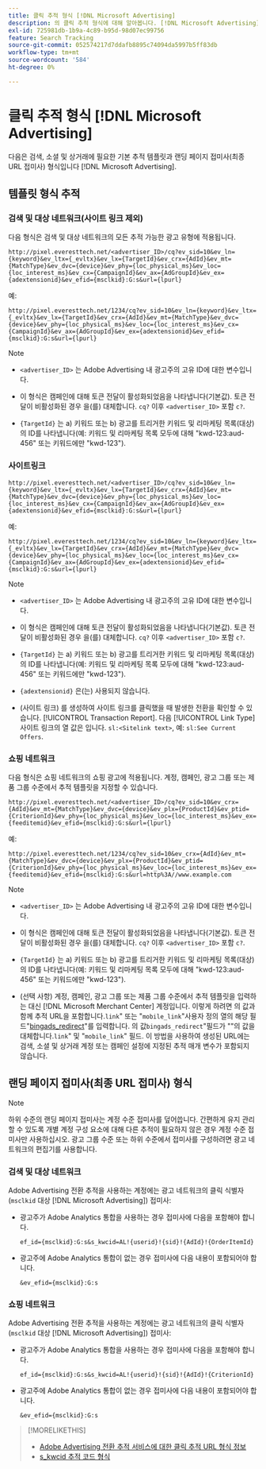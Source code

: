 ```yaml
---
title: 클릭 추적 형식 [!DNL Microsoft Advertising]
description: 의 클릭 추적 형식에 대해 알아봅니다. [!DNL Microsoft Advertising] 계정.
exl-id: 725981db-1b9a-4c89-b95d-98d07ec99756
feature: Search Tracking
source-git-commit: 052574217d7ddafb8895c74094da5997b5ff83db
workflow-type: tm+mt
source-wordcount: '584'
ht-degree: 0%

---
```


# 클릭 추적 형식 [!DNL Microsoft Advertising]

다음은 검색, 소셜 및 상거래에 필요한 기본 추적 템플릿과 랜딩 페이지 접미사(최종 URL 접미사) 형식입니다 [!DNL Microsoft Advertising].

## 템플릿 형식 추적

### 검색 및 대상 네트워크(사이트 링크 제외)

다음 형식은 검색 및 대상 네트워크의 모든 추적 가능한 광고 유형에 적용됩니다.

`http://pixel.everesttech.net/<advertiser_ID>/cq?ev_sid=10&ev_ln={keyword}&ev_ltx={_evltx}&ev_lx={TargetId}&ev_crx={AdId}&ev_mt={MatchType}&ev_dvc={device}&ev_phy={loc_physical_ms}&ev_loc={loc_interest_ms}&ev_cx={CampaignId}&ev_ax={AdGroupId}&ev_ex={adextensionid}&ev_efid={msclkid}:G:s&url={lpurl}`

예:

`http://pixel.everesttech.net/1234/cq?ev_sid=10&ev_ln={keyword}&ev_ltx={_evltx}&ev_lx={TargetId}&ev_crx={AdId}&ev_mt={MatchType}&ev_dvc={device}&ev_phy={loc_physical_ms}&ev_loc={loc_interest_ms}&ev_cx={CampaignId}&ev_ax={AdGroupId}&ev_ex={adextensionid}&ev_efid={msclkid}:G:s&url={lpurl}`

>[!NOTE]
>
>* `<advertiser_ID>` 는 Adobe Advertising 내 광고주의 고유 ID에 대한 변수입니다.
>
>* 이 형식은 캠페인에 대해 토큰 전달이 활성화되었음을 나타냅니다(기본값). 토큰 전달이 비활성화된 경우 을(를) 대체합니다. `cq?` 이후 `<advertiser_ID>` 포함 `c?`.
>
>* `{TargetId}` 는 a) 키워드 또는 b) 광고를 트리거한 키워드 및 리마케팅 목록(대상)의 ID를 나타냅니다(예: 키워드 및 리마케팅 목록 모두에 대해 &quot;kwd-123:aud-456&quot; 또는 키워드에만 &quot;kwd-123&quot;).

### 사이트링크

`http://pixel.everesttech.net/<advertiser_ID>/cq?ev_sid=10&ev_ln={keyword}&ev_ltx={_evltx}&ev_lx={TargetId}&ev_crx={AdId}&ev_mt={MatchType}&ev_dvc={device}&ev_phy={loc_physical_ms}&ev_loc={loc_interest_ms}&ev_cx={CampaignId}&ev_ax={AdGroupId}&ev_ex={adextensionid}&ev_efid={msclkid}:G:s&url={lpurl}`

예:

`http://pixel.everesttech.net/1234/cq?ev_sid=10&ev_ln={keyword}&ev_ltx={_evltx}&ev_lx={TargetId}&ev_crx={AdId}&ev_mt={MatchType}&ev_dvc={device}&ev_phy={loc_physical_ms}&ev_loc={loc_interest_ms}&ev_cx={CampaignId}&ev_ax={AdGroupId}&ev_ex={adextensionid}&ev_efid={msclkid}:G:s&url={lpurl}`

>[!NOTE]
>
>* `<advertiser_ID>` 는 Adobe Advertising 내 광고주의 고유 ID에 대한 변수입니다.
>
>* 이 형식은 캠페인에 대해 토큰 전달이 활성화되었음을 나타냅니다(기본값). 토큰 전달이 비활성화된 경우 을(를) 대체합니다. `cq?` 이후 `<advertiser_ID>` 포함 `c?`.
>
>* `{TargetId}` 는 a) 키워드 또는 b) 광고를 트리거한 키워드 및 리마케팅 목록(대상)의 ID를 나타냅니다(예: 키워드 및 리마케팅 목록 모두에 대해 &quot;kwd-123:aud-456&quot; 또는 키워드에만 &quot;kwd-123&quot;).
>
>* `{adextensionid}` 은(는) 사용되지 않습니다.
>
>* (사이트 링크) 를 생성하여 사이트 링크를 클릭했을 때 발생한 전환을 확인할 수 있습니다. [!UICONTROL Transaction Report]. 다음 [!UICONTROL Link Type] 사이트 링크의 열 값은 입니다. `sl:<Sitelink text>`, 예: `sl:See Current Offers`.

### 쇼핑 네트워크

다음 형식은 쇼핑 네트워크의 쇼핑 광고에 적용됩니다. 계정, 캠페인, 광고 그룹 또는 제품 그룹 수준에서 추적 템플릿을 지정할 수 있습니다.

`http://pixel.everesttech.net/<advertiser_ID>/cq?ev_sid=10&ev_crx={AdId}&ev_mt={MatchType}&ev_dvc={device}&ev_plx={ProductId}&ev_ptid={CriterionId}&ev_phy={loc_physical_ms}&ev_loc={loc_interest_ms}&ev_ex={feeditemid}&ev_efid={msclkid}:G:s&url={lpurl}`

예:

`http://pixel.everesttech.net/1234/cq?ev_sid=10&ev_crx={AdId}&ev_mt={MatchType}&ev_dvc={device}&ev_plx={ProductId}&ev_ptid={CriterionId}&ev_phy={loc_physical_ms}&ev_loc={loc_interest_ms}&ev_ex={feeditemid}&ev_efid={msclkid}:G:s&url=http%3A//www.example.com`

>[!NOTE]
>
>* `<advertiser_ID>` 는 Adobe Advertising 내 광고주의 고유 ID에 대한 변수입니다.
>
>* 이 형식은 캠페인에 대해 토큰 전달이 활성화되었음을 나타냅니다(기본값). 토큰 전달이 비활성화된 경우 을(를) 대체합니다. `cq?` 이후 `<advertiser_ID>` 포함 `c?`.
>
>* `{TargetId}` 는 a) 키워드 또는 b) 광고를 트리거한 키워드 및 리마케팅 목록(대상)의 ID를 나타냅니다(예: 키워드 및 리마케팅 목록 모두에 대해 &quot;kwd-123:aud-456&quot; 또는 키워드에만 &quot;kwd-123&quot;).
>
>* (선택 사항) 계정, 캠페인, 광고 그룹 또는 제품 그룹 수준에서 추적 템플릿을 입력하는 대신 [!DNL Microsoft Merchant Center] 계정입니다. 이렇게 하려면 의 값과 함께 추적 URL을 포함합니다.`link`&quot; 또는 &quot;`mobile_link`&quot;사용자 정의 열의 해당 필드&quot;[bingads_redirect](https://help.bingads.microsoft.com/#apex/3/en/51084/0)&quot;를 입력합니다. 의 값`bingads_redirect`&quot;필드가 &quot;&quot;의 값을 대체합니다.`link`&quot; 및 &quot;`mobile_link`&quot; 필드. 이 방법을 사용하여 생성된 URL에는 검색, 소셜 및 상거래 계정 또는 캠페인 설정에 지정된 추적 매개 변수가 포함되지 않습니다.

## 랜딩 페이지 접미사(최종 URL 접미사) 형식

>[!NOTE]
>
>하위 수준의 랜딩 페이지 접미사는 계정 수준 접미사를 덮어씁니다. 간편하게 유지 관리할 수 있도록 개별 계정 구성 요소에 대해 다른 추적이 필요하지 않은 경우 계정 수준 접미사만 사용하십시오. 광고 그룹 수준 또는 하위 수준에서 접미사를 구성하려면 광고 네트워크의 편집기를 사용합니다.

### 검색 및 대상 네트워크

Adobe Advertising 전환 추적을 사용하는 계정에는 광고 네트워크의 클릭 식별자(`msclkid` 대상 [!DNL Microsoft Advertising]) 접미사:

* 광고주가 Adobe Analytics 통합을 사용하는 경우 접미사에 다음을 포함해야 합니다.

  `ef_id={msclkid}:G:s&s_kwcid=AL!{userid}!{sid}!{AdId}!{OrderItemId}`

* 광고주에 Adobe Analytics 통합이 없는 경우 접미사에 다음 내용이 포함되어야 합니다.

  `&ev_efid={msclkid}:G:s`

### 쇼핑 네트워크

Adobe Advertising 전환 추적을 사용하는 계정에는 광고 네트워크의 클릭 식별자(`msclkid` 대상 [!DNL Microsoft Advertising]) 접미사:

* 광고주가 Adobe Analytics 통합을 사용하는 경우 접미사에 다음을 포함해야 합니다.

  `ef_id={msclkid}:G:s&s_kwcid=AL!{userid}!{sid}!{AdId}!{CriterionId}`

* 광고주에 Adobe Analytics 통합이 없는 경우 접미사에 다음 내용이 포함되어야 합니다.

  `&ev_efid={msclkid}:G:s`

>[!MORELIKETHIS]
>
>* [Adobe Advertising 전환 추적 서비스에 대한 클릭 추적 URL 형식 정보](formats-click-tracking-about.md)
>* [s\_kwcid 추적 코드 형식](skwcid-tracking-parameter.md)
